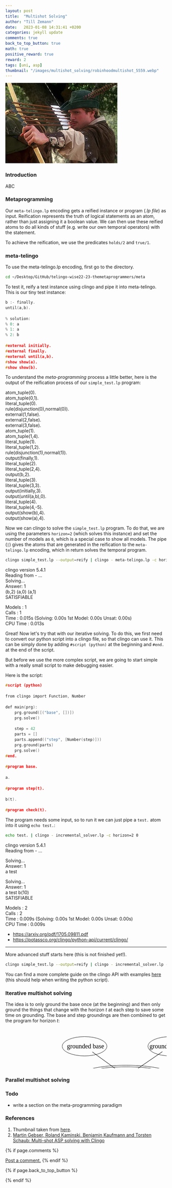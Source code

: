```yaml
---
layout: post
title:  "Multishot Solving"
author: "Till Zemann"
date:   2023-01-08 14:31:41 +0200
categories: jekyll update
comments: true
back_to_top_button: true
math: true
positive_reward: true
reward: 2
tags: [uni, asp]
thumbnail: "/images/multishot_solving/robinhoodmultishot_5559.webp"
---
```



<div class="img-block" style="width: 500px;">
    <img src="/images/multishot_solving/robinhoodmultishot_5559.webp"/>
</div>

<!--
<em style="float:right">First draft: 2023-01-07</em><br>
-->

<!--
### Contents
* TOC
{:toc}
-->


### Introduction

ABC


### Metaprogramming

Our `meta-telingo.lp` encoding gets a reified instance or program (_.lp file_) as input. Reification represents the truth of logical statements as an atom, rather than just assigning it a boolean value. We can then use these reified atoms to do all kinds of stuff (e.g. write our own temporal operators) with the statement.

To achieve the reification, we use the predicates `holds/2` and `true/1`.  



### meta-telingo

To use the meta-telingo.lp encoding, first go to the directory.
```bash
cd ~/Desktop/GitHub/telingo-wise22-23-themetaprogrammers/meta
```

To test it, reify a test instance using clingo and pipe it into meta-telingo. 
This is our tiny test instance:

```c
b :- finally.
until(a,b).

% solution: 
% 0: a
% 1: a
% 2: b

#external initially.
#external finally.
#external until(a,b).
#show show(a).
#show show(b).
```


To understand the _meta-programming_ process a little better, here is the output of the reification process of our `simple_test.lp` program:

<div class="output">
atom_tuple(0). <br>
atom_tuple(0,1). <br>
literal_tuple(0). <br>
rule(disjunction(0),normal(0)). <br>
external(1,false). <br>
external(2,false). <br>
external(3,false). <br>
atom_tuple(1). <br>
atom_tuple(1,4). <br>
literal_tuple(1). <br>
literal_tuple(1,2). <br>
rule(disjunction(1),normal(1)). <br>
output(finally,1). <br>
literal_tuple(2). <br>
literal_tuple(2,4). <br>
output(b,2). <br>
literal_tuple(3). <br>
literal_tuple(3,3). <br>
output(initially,3). <br>
output(until(a,b),0). <br>
literal_tuple(4). <br>
literal_tuple(4,-5). <br>
output(show(b),4). <br>
output(show(a),4). <br>
</div>



Now we can clingo to solve the `simple_test.lp` program. To do that, we are using the parameters `horizon=2` (which solves this instance) and set the number of models as `0`, which is a special case to show all models. The pipe (`|`) gives the atoms that are generated in the reification to the `meta-telingo.lp` encoding, which in return solves the temporal program.

```bash
clingo simple_test.lp --output=reify | clingo - meta-telingo.lp -c horizon=2 0
```

<div class="output">
clingo version 5.4.1 <br>
Reading from - ...<br>
Solving...<br>
Answer: 1<br>
(b,2) (a,0) (a,1)<br>
SATISFIABLE<br>
<p class="vspace"></p>
Models       : 1<br>
Calls        : 1<br>
Time         : 0.015s (Solving: 0.00s 1st Model: 0.00s Unsat: 0.00s)<br>
CPU Time     : 0.013s<br>
</div>

Great! Now let's try that with our iterative solving. To do this, we first need to convert our python script into a clingo file, so that clingo can use it. This can be simply done by adding `#script (python)` at the beginning and `#end.` at the end of the script.

But before we use the more complex script, we are going to start simple with a really small script to make debugging easier.

Here is the script:

```c
#script (python)

from clingo import Function, Number

def main(prg):
    prg.ground([("base", [])])
    prg.solve()

    step = 42
    parts = []
    parts.append(("step", [Number(step)]))
    prg.ground(parts)
    prg.solve()
#end.

#program base.

a.

#program step(t).

b(t).

#program check(t).
```

The program needs some input, so to run it we can just pipe a `test.` atom into it using `echo test.`:

```bash
echo test. | clingo - incremental_solver.lp -c horizon=2 0
```
<div class="output">
clingo version 5.4.1 <br>
Reading from - ... <br>
<p class="vspace"></p>
Solving... <br>
Answer: 1 <br>
a test <br>
<p class="vspace"></p>
Solving... <br>
Answer: 1 <br>
a test b(10) <br>
SATISFIABLE <br>
<p class="vspace"></p>
Models       : 2 <br>
Calls        : 2 <br>
Time         : 0.009s (Solving: 0.00s 1st Model: 0.00s Unsat: 0.00s) <br>
CPU Time     : 0.009s <br>
</div>


- https://arxiv.org/pdf/1705.09811.pdf
- https://potassco.org/clingo/python-api/current/clingo/





<hr><p class="vspace"></p>

More advanced stuff starts here (this is not finished yet!).

```bash
clingo simple_test.lp --output=reify | clingo - incremental_solver.lp -c horizon=2 0
``` 


You can find a more complete guide on the clingo API with examples [here](https://potassco.org/clingo/python-api/current/clingo/) (this should help when writing the python script).



### Iterative multishot solving

The idea is to only ground the base once (at the beginning) and then only ground the things that change with the horizon $t$ at each step to save some time on grounding. The base and step groundings are then combined to get the program for horizon $t$:

<svg width="800" height="200" version="1.1" xmlns="http://www.w3.org/2000/svg">
	<ellipse stroke="black" stroke-width="1" fill="none" cx="247.5" cy="57.5" rx="70" ry="30"/>
	<text x="192.5" y="63.5" font-family="Times New Roman" font-size="20">grounded base</text>
	<ellipse stroke="black" stroke-width="1" fill="none" cx="515.5" cy="57.5" rx="70" ry="30"/>
	<text x="450.5" y="63.5" font-family="Times New Roman" font-size="20">grounded step(t)</text>
	<ellipse stroke="black" stroke-width="1" fill="none" cx="377.5" cy="151.5" rx="145" ry="30"/>
	<text x="259.5" y="157.5" font-family="Times New Roman" font-size="20">combined grounded program</text>
	<ellipse stroke="black" stroke-width="1" fill="none" cx="377.5" cy="151.5" rx="150" ry="35"/>
	<polygon stroke="black" stroke-width="1" points="271.811,75.078 353.189,133.922"/>
	<polygon fill="black" stroke-width="1" points="353.189,133.922 349.636,125.182 343.777,133.286"/>
	<polygon stroke="black" stroke-width="1" points="490.706,74.389 402.294,134.611"/>
	<polygon fill="black" stroke-width="1" points="402.294,134.611 411.721,134.24 406.091,125.975"/>
</svg>


### Parallel multishot solving



### Todo

- write a section on the meta-programming paradigm


<!-- In-Text Citing -->
<!-- 
You can...
- use bullet points
1. use
2. ordered
3. lists


-- Math --
$\hat{s} = \frac{1}{n-1} \sum_{i=1}^{n} (x_i - \mu)^2$ 

-- Images --
<div class="img-block" style="width: 800px;">
    <img src="/images/lofi_art.png"/>
    <span><strong>Fig 1.1.</strong> Agent and Environment interactions</span>
</div>

-- Links --
[(k-fold) Cross-Validation](https://scikit-learn.org/stable/modules/cross_validation.html)

{% highlight python %}
@jit
def f(x)
    print("hi")
# does cool stuff
{% endhighlight %}

-- Highlights --
AAABC `ASDF` __some bold text__

-- Colors --
The <strong style="color: #1E72E7">joint distribution</strong> of $X$ and $Y$ is written as $P(X, Y)$.
The <strong style="color: #ED412D">marginal distribution</strong> on the other hand can be written out as a table.
-->

<!-- uncomment, when i understand more of the algorithms presented (missing DDPG, SAC, TD3, TRPO, PPO, Dyna-Q)
### Rl-Algorithms-Taxonomy in a Venn-Diagram

<div class="img-block" style="width: 700px;">
    <img src="/images/actor-critic/venn-diagram-rl-algos-detailed.png"/>
</div>

-->

### References 
1. Thumbnail taken from [here][thumbnail].
2. [Martin Gebser, Roland Kaminski, Benjamin Kaufmann and Torsten Schaub: Multi-shot ASP solving with Clingo][multishot-solving-paper]


<!-- Ressources -->
[thumbnail]: https://static.tvtropes.org/pmwiki/pub/images/robinhoodmultishot_5559.jpg
[multishot-solving-paper]: https://arxiv.org/pdf/1705.09811.pdf

<!-- Optional Comment Section-->
{% if page.comments %}
<p class="vspace"></p>
<a class="commentlink" role="button" href="/comments/">Post a comment.</a> <!-- role="button"  -->
{% endif %}

<!-- Optional Back to Top Button -->
{% if page.back_to_top_button %}
<script src="https://unpkg.com/vanilla-back-to-top@7.2.1/dist/vanilla-back-to-top.min.js"></script>
<script>addBackToTop({
  diameter: 40,
  backgroundColor: 'rgb(255, 255, 255, 0.7)', /* 30,144,255, 0.7 */
  textColor: '#4a4946'
})</script>
{% endif %}
